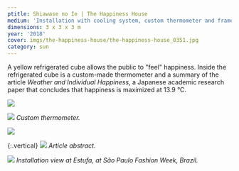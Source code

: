```yaml
---
ptitle: Shiawase no Ie | The Happiness House
medium: 'Installation with cooling system, custom thermometer and framed article'
dimensions: 3 x 3 x 3 m
year: '2018'
cover: imgs/the-happiness-house/the-happiness-house_0351.jpg
category: sun
---
```

A yellow refrigerated cube allows the public to "feel" happiness. Inside the refrigerated cube is a custom-made thermometer and a summary of the article _Weather and Individual Happiness_, a Japanese academic research paper that concludes that happiness is maximized at 13.9 °C.

![]({{site.baseurl}}/imgs/the-happiness-house/the-happiness-house_0143.jpg)

![]({{site.baseurl}}/imgs/the-happiness-house/the-happiness-house_0210.jpg)
_Custom thermometer._

![]({{site.baseurl}}/imgs/the-happiness-house/the-happiness-house_0141.jpg)

{:.vertical}
![]({{site.baseurl}}/imgs/the-happiness-house/the-happiness-resumo_1450.jpg)
_Article abstract._

![]({{site.baseurl}}/imgs/the-happiness-house/the-happiness-house_0379.jpg)
_Installation view at Estufa, at São Paulo Fashion Week, Brazil._
